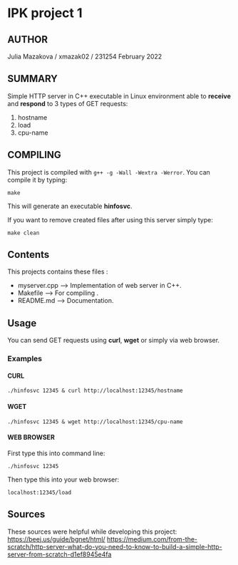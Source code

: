 # IPK project 1 

## AUTHOR

Julia Mazakova / xmazak02 / 231254 
February 2022

## SUMMARY

Simple HTTP server in C++ executable in Linux environment able to **receive** and **respond** to 3 types of GET requests:
1. hostname
2. load
3. cpu-name

## COMPILING
This project is compiled with `g++ -g -Wall -Wextra -Werror`. You can compile it by typing:

```
make
```

This will generate an executable **hinfosvc**.


If you want to remove created files after using this server simply type:

```
make clean
```

## Contents

This projects contains these files :
* myserver.cpp --> Implementation of web server in C++.
* Makefile --> For compiling .
* README.md --> Documentation.

## Usage

You can send GET requests using **curl**, **wget** or simply via web browser.

### Examples

#### CURL
```
./hinfosvc 12345 & curl http://localhost:12345/hostname
```
#### WGET
```
./hinfosvc 12345 & wget http://localhost:12345/cpu-name
```
#### WEB BROWSER
First type this into command line:
```
./hinfosvc 12345
```
Then type this into your web browser:
```
localhost:12345/load
```
## Sources
These sources were helpful while developing this project:
https://beej.us/guide/bgnet/html/
https://medium.com/from-the-scratch/http-server-what-do-you-need-to-know-to-build-a-simple-http-server-from-scratch-d1ef8945e4fa
